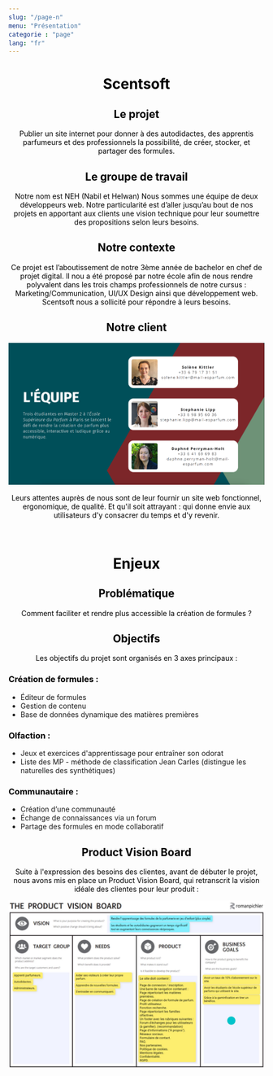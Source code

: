 ```yaml
---
slug: "/page-n"
menu: "Présentation"
categorie : "page"
lang: "fr"
---
```



# Scentsoft 

## Le projet
Publier un site internet pour donner à des autodidactes, des apprentis parfumeurs et des professionnels la possibilité, de créer, stocker, et partager des formules.

## Le groupe de travail
Notre nom est NEH (Nabil et Helwan) Nous sommes une équipe de deux développeurs web.
Notre particularité est d’aller jusqu’au bout de nos projets en apportant aux clients une vision technique pour leur soumettre des propositions selon leurs besoins.

## Notre contexte
Ce projet est l’aboutissement de notre 3ème année de bachelor en chef de projet digital.
Il nou a été proposé par notre école afin de nous rendre polyvalent dans les trois champs professionnels de notre cursus : Marketing/Communication, UI/UX Design ainsi que développement web.
Scentsoft nous a sollicité pour répondre à leurs besoins.

## Notre client

![L'équipe Scentsoft](./../images/Scentsoft.png)

Leurs attentes auprès de nous sont de leur fournir un site web fonctionnel, ergonomique, de qualité.
Et qu'il soit attrayant : qui donne envie aux utilisateurs d'y consacrer du temps et d'y revenir.


<br>

# Enjeux

## Problématique
Comment faciliter et rendre plus accessible la création de formules ?

## Objectifs

Les objectifs du projet sont organisés en 3 axes principaux :

### Création de formules :
- Éditeur de formules
- Gestion de contenu
- Base de données dynamique des matières premières

### Olfaction : 
- Jeux et exercices d'apprentissage pour entraîner son odorat
- Liste des MP - méthode de classification Jean Carles (distingue les naturelles des synthétiques)

### Communautaire : 
- Création d’une communauté
- Échange de connaissances via un forum
- Partage des formules en mode collaboratif

## Product Vision Board
Suite à l'expression des besoins des clientes, avant de débuter le projet, nous avons mis en place un Product Vision Board, qui retranscrit la vision idéale des clientes pour leur produit :

![Product Vision Board](./../images/PVB.jpg)

<style>
  h1{
    text-align: center;
    font-weight: bold;
    color: #000;
  }
  h2{
    text-align: center;
    color: #000;
  }
  h3{
    color: #000;
  }
  p{
    text-align: center;
    color: #000;
  }
  {
    text-align: center;
    color: #000;
  }
</style>
